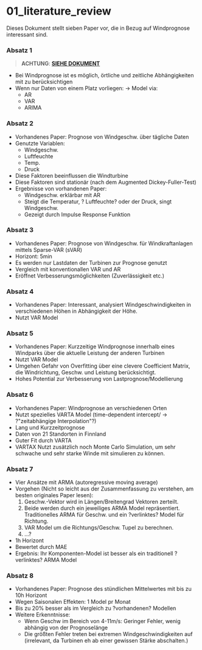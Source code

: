# 01_literature_review

Dieses Dokument stellt sieben Paper vor, die in Bezug auf Windprognose interessant sind.

### Absatz 1

> **ACHTUNG**: [**SIEHE DOKUMENT**](./Orpia_2014_Time%20Series%20Analysis%20using%20Vector%20Auto%20Regressive%20(VAR)%20Model%20of%20Wind%20Speeds.pdf)

* Bei Windprognose ist es möglich, örtliche und zeitliche Abhängigkeiten mit zu berücksichtigen
* Wenn nur Daten von einem Platz vorliegen: -> Model via:
  + AR
  + VAR
  + ARIMA

### Absatz 2

* Vorhandenes Paper: Prognose von Windgeschw. über tägliche Daten
* Genutzte Variablen:
  + Windgeschw.
  + Luftfeuchte
  + Temp.
  + Druck
* Diese Faktoren beeinflussen die Windturbine
* Diese Faktoren sind stationär (nach dem Augmented Dickey-Fuller-Test)
* Ergebnisse von vorhandenen Paper:
  + Windgeschw. erklärbar mit AR
  + Steigt die Temperatur, ? Luftfeuchte? oder der Druck, singt Windgeschw.
  + Gezeigt durch Impulse Response Funktion

### Absatz 3

* Vorhandenes Paper: Prognose von Windgeschw. für Windkraftanlagen mittels Sparse-VAR (sVAR)
* Horizont: 5min
* Es werden nur Lastdaten der Turbinen zur Prognose genutzt
* Vergleich mit konventionallen VAR und AR
* Eröffnet Verbesserungsmöglichkeiten (Zuverlässigkeit etc.)

### Absatz 4

* Vorhandenes Paper: Interessant, analysiert Windgeschwindigkeiten in verschiedenen Höhen in Abhängigkeit der Höhe.
* Nutzt VAR Model

### Absatz 5

* Vorhandenes Paper: Kurzzeitige Windprognose innerhalb eines Windparks über die aktuelle Leistung der anderen Turbinen
* Nutzt VAR Model
* Umgehen Gefahr von Overfitting über eine clevere Coefficient Matrix, die Windrichtung, Geschw. und Leistung berücksichtigt.
* Hohes Potential zur Verbesserung von Lastprognose/Modellierung

### Absatz 6

* Vorhandenes Paper: Windprognose an verschiedenen Orten
* Nutzt spezielles VARTA Model (time-dependent intercept/ -> ?"zeitabhängige Interpolation"?)
* Lang und Kurzzeitprognose
* Daten von 21 Standorten in Finnland
* Guter Fit durch VARTA
* VARTAX Nutzt zusätzlich noch Monte Carlo Simulation, um sehr schwache und sehr starke Winde mit simulieren zu können.

### Absatz 7

* Vier Ansätze mit ARMA (autoregressive moving average)
* Vorgehen (Nicht so leicht aus der Zusammenfassung zu verstehen, am besten originales Paper lesen):
  1. Geschw.-Vektor wird in Längen/Breitengrad Vektoren zerteilt. 
  2. Beide werden durch ein jeweiliges ARMA Model repräsentiert. Traditionelles ARMA für Geschw. und ein ?verlinktes? Model für Richtung.
  3. VAR Model um die Richtungs/Geschw. Tupel zu berechnen.
  4. ...?
* 1h Horizont
* Bewertet durch MAE
* Ergebnis: Ihr Komponenten-Model ist besser als ein traditionell ?verlinktes? ARMA Model

### Absatz 8

* Vorhandenes Paper: Prognose des stündlichen Mittelwertes mit bis zu 10h Horizont
* Wegen Saisonalen Effekten: 1 Model pr Monat
* Bis zu 20% besser als im Vergleich zu ?vorhandenen? Modellen
* Weitere Erkenntnisse:
  * Wenn Geschw im Bereich von 4-11m/s: Geringer Fehler, wenig abhängig von der Prognoselänge
  * Die größten Fehler treten bei extremen Windgeschwindigkeiten auf (irrelevant, da Turbinen eh ab einer gewissen Stärke abschalten.)